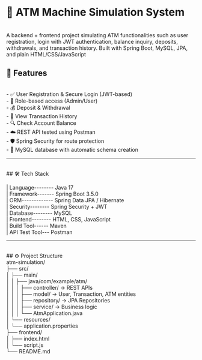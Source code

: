 # 🏧 ATM Machine Simulation System
<br>
A backend + frontend project simulating ATM functionalities such as user registration, login with JWT authentication, balance inquiry, deposits, withdrawals, and transaction history.  Built with Spring Boot, MySQL, JPA, and plain HTML/CSS/JavaScript
<br>


## 📌 Features
<br>
- ✅ User Registration & Secure Login (JWT-based)   <br>
- 🔐 Role-based access (Admin/User)                   <br>
- 💰 Deposit & Withdrawal                             <br>
- 📄 View Transaction History                           <br>
- 🔍 Check Account Balance                          <br>
- ☁️ REST API tested using Postman                   <br>
- 🛡️ Spring Security for route protection                <br>
- 🔄 MySQL database with automatic schema creation         <br>

---
<br> 
## 🛠️ Tech Stack
<br> 

| Language-------- Java 17                           <br>
| Framework------- Spring Boot 3.5.0                   <br>
| ORM------------- Spring Data JPA / Hibernate         <br>
| Security-------- Spring Security + JWT               <br>
| Database-------- MySQL                               <br>
| Frontend-------- HTML, CSS, JavaScript               <br>
| Build Tool------ Maven                               <br>
| API Test Tool--- Postman                            <br>

---
<br>
## ⚙️ Project Structure
<br> 
atm-simulation/                                     <br>
├── src/                                             <br>
│ ├── main/                                            <br>
│ │ ├── java/com/example/atm/                         <br>
│ │ │ ├── controller/ → REST APIs                       <br>
│ │ │ ├── model/ → User, Transaction, ATM entities        <br>
│ │ │ ├── repository/ → JPA Repositories                <br>
│ │ │ ├── service/ → Business logic                   <br>
│ │ │ └── AtmApplication.java                            <br>
│ └── resources/                                     <br>
│ └── application.properties                         <br>
├── frontend/                                    <br>
│ ├── index.html                                <br>
│ └── script.js                                        <br>
└── README.md                                  <br>
